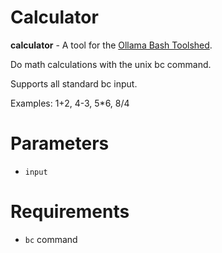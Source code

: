 # Calculator

**calculator** - A tool for the [Ollama Bash Toolshed](../../).

Do math calculations with the unix bc command. 

Supports all standard bc input. 

Examples: 1+2, 4-3, 5*6, 8/4

# Parameters

- ```input``` 

# Requirements

- ```bc``` command
